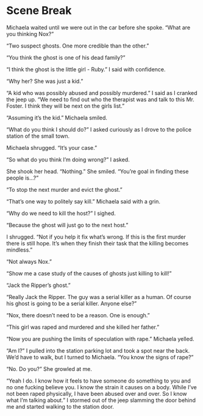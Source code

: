 #  Scene Break

Michaela waited until we were out in the car before she spoke. “What are you
thinking Nox?”

“Two suspect ghosts. One more credible than the other.”

“You think the ghost is one of his dead family?”

“I think the ghost is the little girl - Ruby.” I said with confidence.

“Why her? She was just a kid.”

“A kid who was possibly abused and possibly murdered.” I said as I cranked the
jeep up. “We need to find out who the therapist was and talk to this Mr. Foster.
I think they will be next on the girls list.”

“Assuming it’s the kid.” Michaela smiled.

“What do you think I should do?” I asked curiously as I drove to the police
station of the small town.

Michaela shrugged. “It’s your case.”

“So what do you think I’m doing wrong?” I asked.

She shook her head. “Nothing.” She smiled. “You’re goal in finding these people
is…?”

“To stop the next murder and evict the ghost.”

“That’s one way to politely say kill.” Michaela said with a grin.

“Why do we need to kill the host?” I sighed.

“Because the ghost will just go to the next host.”

I shrugged. “Not if you help it fix what’s wrong. If this is the first murder
there is still hope. It’s when they finish their task that the killing becomes
mindless.”

“Not always Nox.”

“Show me a case study of the causes of ghosts just killing to kill!”

“Jack the Ripper’s ghost.”

“Really Jack the Ripper. The guy was a serial killer as a human. Of course his
ghost is going to be a serial killer. Anyone else?”

“Nox, there doesn’t need to be a reason. One is enough.”

“This girl was raped and murdered and she killed her father.”

“Now you are pushing the limits of speculation with rape.” Michaela yelled.

“Am I?” I pulled into the station parking lot and took a spot near the back.
We’d have to walk, but I turned to Michaela. “You know the signs of rape?”

“No. Do you?” She growled at me.

“Yeah I do. I know how it feels to have someone do something to you and no one
fucking believe you. I know the strain it causes on a body. While I’ve not been
raped physically, I have been abused over and over. So I know what I’m talking
about.” I stormed out of the jeep slamming the door behind me and started
walking to the station door.


<!--stackedit_data:
eyJoaXN0b3J5IjpbNjc3MzgxOTIxXX0=
-->